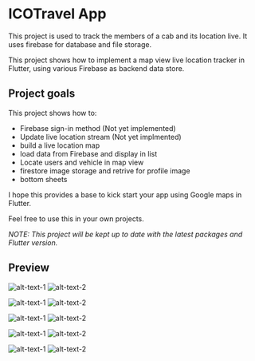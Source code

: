 # ICOTravel App

This project is used to track the members of a cab and its location live. It uses firebase for database and file storage.

This project shows how to implement a map view live location tracker  in Flutter, using various Firebase as backend data store.


## Project goals

This project shows how to:

- Firebase sign-in method (Not yet implemented)
- Update live location stream (Not yet implmented)
- build a live location map 
- load data from Firebase and display in list
- Locate users and vehicle in map view
- firestore image storage and retrive for profile image
- bottom sheets

I hope this provides a base to kick start your app using Google maps in Flutter.

Feel free to use this in your own projects. 

_NOTE: This project will be kept up to date with the latest packages and Flutter version._

## Preview

![alt-text-1](screenshots/login.png "title-1") ![alt-text-2](screenshots/signup.png "title-2")

![alt-text-1](screenshots/home_1.png "title-1") ![alt-text-2](screenshots/profile_view_1.png "title-2")

![alt-text-1](screenshots/users_view_1.png "title-1") ![alt-text-2](screenshots/permission.png "title-2")

![alt-text-1](screenshots/table_1.png "title-1") ![alt-text-2](screenshots/table_2.png "title-2")

![alt-text-1](screenshots/image_storage.png "title-1") ![alt-text-2](screenshots/table_2_.png "title-2")


